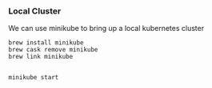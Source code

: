 ### Local Cluster

We can use minikube to bring up a local kubernetes cluster

```
brew install minikube
brew cask remove minikube
brew link minikube


minikube start
```

